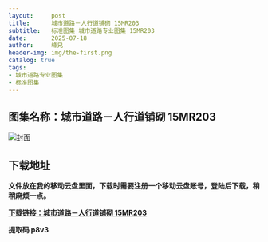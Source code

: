 ```yaml
---
layout:     post
title:      城市道路－人行道铺砌 15MR203
subtitle:   标准图集 城市道路专业图集 15MR203
date:       2025-07-18
author:     峰兄
header-img: img/the-first.png
catalog: true
tags:
- 城市道路专业图集
- 标准图集
---
```

## 图集名称：城市道路－人行道铺砌 15MR203
![封面](https://pic1.imgdb.cn/item/6878b21b58cb8da5c8be5e80.jpg)


## 下载地址 
**文件放在我的移动云盘里面，下载时需要注册一个移动云盘账号，登陆后下载，稍稍麻烦一点。**  
  
[**下载链接：城市道路－人行道铺砌 15MR203**](https://caiyun.139.com/w/i/2oxwE155NoKld)


**提取码 p8v3**


